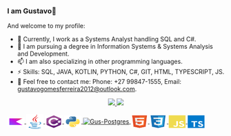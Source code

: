 ### I am Gustavo👋

And welcome to my profile:

- 🔭 Currently, I work as a Systems Analyst handling SQL and C#.
- 🌱 I am pursuing a degree in Information Systems & Systems Analysis and Development.
- 📫 I am also specializing in other programming languages.
- ⚡ Skills: SQL, JAVA, KOTLIN, PYTHON, C#, GIT, HTML, TYPESCRIPT, JS.
- 💬 Feel free to contact me: Phone: +27 99847-1555, Email: gustavogomesferreira2012@outlook.com.

<div align="center">
  <a href="https://github.com/Gus027">
  <img height="180em" src="https://github-readme-stats.vercel.app/api?username=Gus027&show_icons=true&theme=dracula&include_all_commits=true&count_private=true"/>
  <img height="180em" src="https://github-readme-stats.vercel.app/api/top-langs/?username=Gus027&layout=compact&langs_count=7&theme=dracula"/>
</div>
  <div style="display: inline_block"><br>
  <img align="center" alt="Gus-kotlin" height="20" width="40" src="https://raw.githubusercontent.com/devicons/devicon/master/icons/kotlin/kotlin-original.svg"> 
  <img align="center" alt="Gus-java" height="35" width="40" src="https://raw.githubusercontent.com/devicons/devicon/master/icons/java/java-original.svg">     
  <img align="center" alt="Gus-Csharp" height="30" width="40" src="https://raw.githubusercontent.com/devicons/devicon/master/icons/csharp/csharp-original.svg">
  <img align="center" alt="Gus-Python" height="30" width="40" src="https://raw.githubusercontent.com/devicons/devicon/master/icons/python/python-original.svg">  
  <img align="center" alt="Gus-Postgres" height="30" width="40" src="https://cdn.jsdelivr.net/gh/devicons/devicon/icons/postgresql/postgresql-original.svg" />  
  <img align="center" alt="Gus-HTML" height="30" width="40" src="https://raw.githubusercontent.com/devicons/devicon/master/icons/html5/html5-original.svg">
  <img align="center" alt="Gus-CSS" height="30" width="40" src="https://raw.githubusercontent.com/devicons/devicon/master/icons/css3/css3-original.svg">
  <img align="center" alt="Gus-Js" height="30" width="40" src="https://raw.githubusercontent.com/devicons/devicon/master/icons/javascript/javascript-plain.svg">
  <img align="center" alt="Gus-Ts" height="30" width="40" src="https://raw.githubusercontent.com/devicons/devicon/master/icons/typescript/typescript-plain.svg">
</div>
